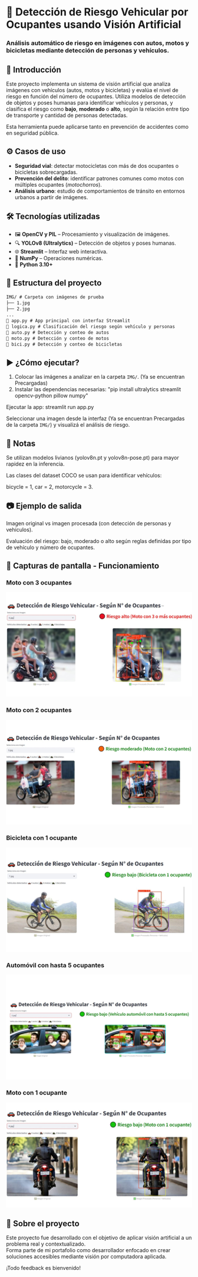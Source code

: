 # 🚗 Detección de Riesgo Vehicular por Ocupantes usando Visión Artificial

### Análisis automático de riesgo en imágenes con autos, motos y bicicletas mediante detección de personas y vehículos.

## 🧠 Introducción

Este proyecto implementa un sistema de visión artificial que analiza imágenes con vehículos (autos, motos y bicicletas) y evalúa el nivel de riesgo en función del número de ocupantes. Utiliza modelos de detección de objetos y poses humanas para identificar vehículos y personas, y clasifica el riesgo como **bajo**, **moderado** o **alto**, según la relación entre tipo de transporte y cantidad de personas detectadas.

Esta herramienta puede aplicarse tanto en prevención de accidentes como en seguridad pública.

## ⚙️ Casos de uso

- **Seguridad vial**: detectar motocicletas con más de dos ocupantes o bicicletas sobrecargadas.
- **Prevención del delito**: identificar patrones comunes como motos con múltiples ocupantes (*motochorros*).
- **Análisis urbano**: estudio de comportamientos de tránsito en entornos urbanos a partir de imágenes.

## 🛠️ Tecnologías utilizadas

- 🖼️ **OpenCV y PIL** – Procesamiento y visualización de imágenes.
- 🔍 **YOLOv8 (Ultralytics)** – Detección de objetos y poses humanas.
- 🌐 **Streamlit** – Interfaz web interactiva.
- 🧮 **NumPy** – Operaciones numéricas.
- 🐍 **Python 3.10+**


## 📁 Estructura del proyecto
```
IMG/ # Carpeta con imágenes de prueba
├── 1.jpg
├── 2.jpg
...
📄 app.py # App principal con interfaz Streamlit
📄 logica.py # Clasificación del riesgo según vehículo y personas
📄 auto.py # Detección y conteo de autos
📄 moto.py # Detección y conteo de motos
📄 bici.py # Detección y conteo de bicicletas
```


## ▶️ ¿Cómo ejecutar?

1. Colocar las imágenes a analizar en la carpeta `IMG/`. (Ya se encuentran Precargadas)
2. Instalar las dependencias necesarias: "pip install ultralytics streamlit opencv-python pillow numpy"

Ejecutar la app: streamlit run app.py

Seleccionar una imagen desde la interfaz (Ya se encuentran Precargadas de la carpeta `IMG/`) y visualizá el análisis de riesgo.

## 📌 Notas
Se utilizan modelos livianos (yolov8n.pt y yolov8n-pose.pt) para mayor rapidez en la inferencia.

Las clases del dataset COCO se usan para identificar vehículos:

bicycle = 1, car = 2, motorcycle = 3.

## 📷 Ejemplo de salida

Imagen original vs imagen procesada (con detección de personas y vehículos).

Evaluación del riesgo: bajo, moderado o alto según reglas definidas por tipo de vehículo y número de ocupantes.

## 📸 Capturas de pantalla - Funcionamiento

### Moto con 3 ocupantes  
![Moto con 3 ocupantes](IMG/captura-streamlit1.jpg)  

### Moto con 2 ocupantes  
![Moto con 2 ocupantes](IMG/captura-streamlit2.jpg)  

### Bicicleta con 1 ocupante  
![Bicicleta con 1 ocupante](IMG/captura-streamlit3.jpg)  

### Automóvil con hasta 5 ocupantes  
![Automóvil con hasta 5 ocupantes](IMG/captura-streamlit4.jpg)  

### Moto con 1 ocupante  
![Moto con 1 ocupante](IMG/captura-streamlit5.jpg)  


## 🙌 Sobre el proyecto

Este proyecto fue desarrollado con el objetivo de aplicar visión artificial a un problema real y contextualizado.  
Forma parte de mi portafolio como desarrollador enfocado en crear soluciones accesibles mediante visión por computadora aplicada.  

¡Todo feedback es bienvenido!
